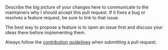 Describe the big picture of your changes here to communicate to the maintainers why I should accept this pull request. If it fixes a bug or resolves a feature request, be sure to link to that issue.

The best way to propose a feature is to open an issue first and discuss your ideas there before implementing them.

Always follow the [contribution guidelines](https://github.com/neos/neos-seo/blob/master/.github/CONTRIBUTING.md) when submitting a pull request.
